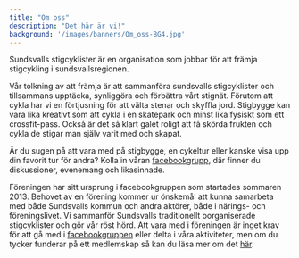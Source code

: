 ```yaml
---
title: "Om oss"
description: "Det här är vi!"
background: '/images/banners/Om_oss-BG4.jpg'
---
```

Sundsvalls stigcyklister är en organisation som jobbar för att främja stigcykling i sundsvallsregionen.

Vår tolkning av att främja är att sammanföra sundsvalls stigcyklister och tillsammans upptäcka, synliggöra och förbättra vårt stignät.
Förutom att cykla har vi en förtjusning för att välta stenar och skyffla jord. Stigbygge kan vara lika kreativt som att cykla i en
skatepark och minst lika fysiskt som ett crossfit-pass. Också är det så klart galet roligt att få skörda frukten och cykla de stigar
man själv varit med och skapat.

Är du sugen på att vara med på stigbygge, en cykeltur eller kanske visa upp din favorit tur för andra?
Kolla in våran <a href="https://www.facebook.com/groups/623066914391828/" target="_blank">facebookgrupp</a>,
där finner du diskussioner, evenemang och likasinnade.

Föreningen har sitt ursprung i facebookgruppen som startades sommaren 2013.
Behovet av en förening kommer ur önskemål att kunna samarbeta med både Sundsvalls kommun och andra aktörer,
både i närings- och föreningslivet. Vi sammanför Sundsvalls traditionellt oorganiserade stigcyklister och
gör vår röst hörd. Att vara med i föreningen är inget krav för att gå med i
<a href="https://www.facebook.com/groups/623066914391828/" target="_blank">facebookgruppen</a>
eller delta i våra aktiviteter, men om du tycker funderar på ett medlemskap så kan du läsa mer om det
[här](../medlem).
